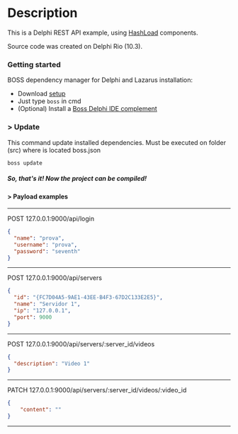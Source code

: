 # Description

This is a Delphi REST API example, using [HashLoad]( https://github.com/HashLoad "HashLoad") components.

Source code was created on Delphi Rio (10.3).

### Getting started
BOSS dependency manager for Delphi and Lazarus installation: 
 * Download [setup](https://github.com/hashload/boss/releases)
 * Just type `boss` in cmd
 * (Optional) Install a [Boss Delphi IDE complement](https://github.com/hashload/boss-ide)

### > Update
This command update installed dependencies. Must be executed on folder (src\) where is located boss.json 
```
boss update
```


##### So, that's it! Now the project can be compiled!


#### > Payload examples

------------
POST 127.0.0.1:9000/api/login
```json
{
  "name": "prova",
  "username": "prova",
  "password": "seventh"
}
```

------------


POST 127.0.0.1:9000/api/servers
```json
{
  "id": "{FC7D04A5-9AE1-43EE-B4F3-67D2C133E2E5}",
  "name": "Servidor 1",
  "ip": "127.0.0.1",
  "port": 9000
}
```

------------
POST 127.0.0.1:9000/api/servers/:server_id/videos
```json
{
  "description": "Video 1"
}
```

------------
PATCH 127.0.0.1:9000/api/servers/:server_id/videos/:video_id
```json
{
    "content": ""
}
```

------------
